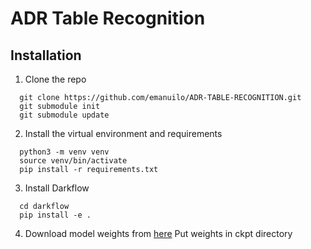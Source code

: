 # ADR Table Recognition

## Installation

1. Clone the repo
```
  git clone https://github.com/emanuilo/ADR-TABLE-RECOGNITION.git
  git submodule init
  git submodule update
```
2. Install the virtual environment and requirements
```
  python3 -m venv venv
  source venv/bin/activate
  pip install -r requirements.txt
```
3. Install Darkflow   
```
  cd darkflow
  pip install -e .
```
4. Download model weights from [here](https://drive.google.com/drive/folders/1mW735di8mXFFkIBTRy-O051beePIm6FK?usp=sharing)
Put weights in ckpt directory

